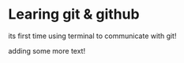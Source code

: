 # Learing git & github

its first time using terminal to communicate with git!

adding some more text!